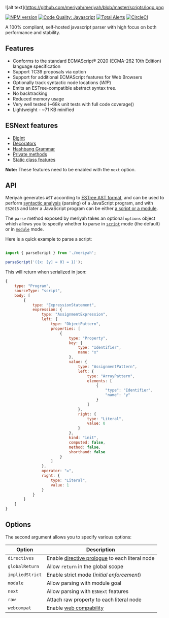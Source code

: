 ![alt text](https://github.com/meriyah/meriyah/blob/master/scripts/logo.png


[![NPM version](https://img.shields.io/npm/v/meriyah.svg?style=flat-square)](https://www.npmjs.com/package/meriyah)
[![Code Quality: Javascript](https://img.shields.io/lgtm/grade/javascript/g/meriyah/meriyah.svg?logo=lgtm&logoWidth=18)](https://lgtm.com/projects/g/meriyah/meriyah/context:javascript)
[![Total Alerts](https://img.shields.io/lgtm/alerts/g/meriyah/meriyah.svg?logo=lgtm&logoWidth=18)](https://lgtm.com/projects/g/meriyah/meriyah/alerts)
[![CircleCI](https://circleci.com/gh/meriyah/meriyah.svg?style=svg)](https://circleci.com/gh/meriyah/meriyah)

A 100% compliant, self-hosted javascript parser with high focus on both performance and stability.

## Features

* Conforms to the standard ECMAScript® 2020 (ECMA-262 10th Edition) language specification
* Support TC39 proposals via option
* Support for additional ECMAScript features for Web Browsers
* Optionally track syntactic node locations (*WIP*)
* Emits an ESTree-compatible abstract syntax tree.
* No backtracking
* Reduced memory usage
* Very well tested (~68k unit tests with full code coverage))
* Lightweight - ~71 KB minified

## ESNext features

* [BigInt](https://github.com/tc39/proposal-bigint)
* [Decorators](https://github.com/tc39/proposal-decorators)
* [Hashbang Grammar](https://github.com/tc39/proposal-hashbang)
* [Private methods](https://github.com/tc39/proposal-private-methods)
* [Static class features](https://github.com/tc39/proposal-static-class-features/)

**Note:** These features need to be enabled with the `next` option.

## API

Meriyah generates `AST` according to [ESTree AST format](https://github.com/estree/estree), and can be used to perform [syntactic analysis](https://en.wikipedia.org/wiki/Parsing) (parsing) of a JavaScript program, and with `ES2015` and later a JavaScript program can be either [a script or a module](https://tc39.github.io/ecma262/index.html#sec-ecmascript-language-scripts-and-modules).

The `parse` method exposed by meriyah takes an optional `options` object which allows you to specify whether to parse in [`script`](https://tc39.github.io/ecma262/#sec-parse-script) mode (the default) or in [`module`](https://tc39.github.io/ecma262/#sec-parsemodule) mode.


Here is a quick example to parse a script:

```js

import { parseScript } from './meriyah';

parseScript('({x: [y] = 0} = 1)');

```

This will return when serialized in json:

```js
{
    type: "Program",
    sourceType: "script",
    body: [
        {
            type: "ExpressionStatement",
            expression: {
                type: "AssignmentExpression",
                left: {
                    type: "ObjectPattern",
                    properties: [
                        {
                            type: "Property",
                            key: {
                                type: "Identifier",
                                name: "x"
                            },
                            value: {
                                type: "AssignmentPattern",
                                left: {
                                    type: "ArrayPattern",
                                    elements: [
                                        {
                                            "type": "Identifier",
                                            "name": "y"
                                        }
                                    ]
                                },
                                right: {
                                    type: "Literal",
                                    value: 0
                                }
                            },
                            kind: "init",
                            computed: false,
                            method: false,
                            shorthand: false
                        }
                    ]
                },
                operator: "=",
                right: {
                    type: "Literal",
                    value: 1
                }
            }
        }
    ]
}
```


## Options

The second argument allows you to specify various options:

| Option        | Description |
| ----------- | ------------------------------------------------------------ |
| `directives`      | Enable [directive prologue](https://github.com/danez/estree/blob/directive/es5.md#directive) to each literal node |
| `globalReturn`    | Allow `return` in the global scope |
| `impliedStrict`   | Enable strict mode (*initial enforcement*) |
| `module`          | Allow parsing with module goal |
| `next`            | Allow parsing with `ESNext` features  |
| `raw`             | Attach raw property to each literal node |
| `webcompat`       | Enable [web compability](https://tc39.github.io/ecma262/#sec-additional-ecmascript-features-for-web-browsers) |
